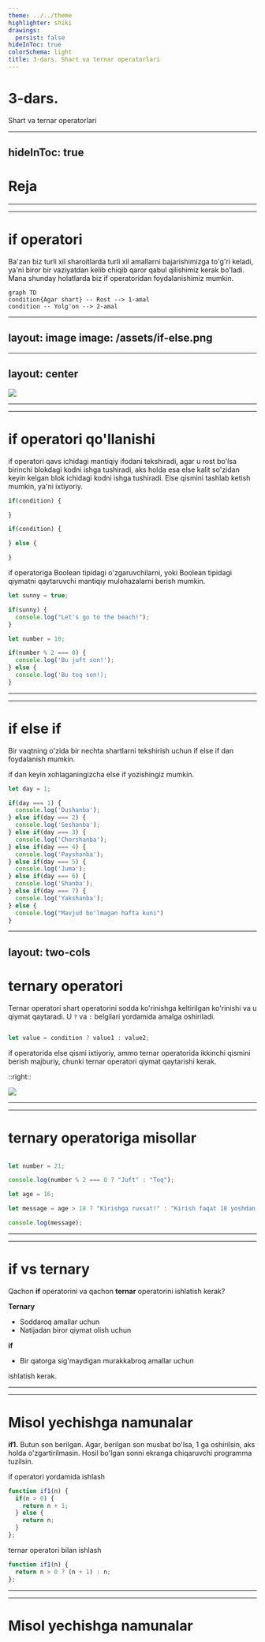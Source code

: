 ```yaml
---
theme: ../../theme
highlighter: shiki
drawings:
  persist: false
hideInToc: true
colorSchema: light
title: 3-dars. Shart va ternar operatorlari
---
```


# 3-dars. 

Shart va ternar operatorlari

---
hideInToc: true
---

# Reja

<Toc :columns="2" />


---
---

# if operatori

Ba'zan biz turli xil sharoitlarda turli xil amallarni bajarishimizga to'g'ri keladi, ya'ni biror bir vaziyatdan kelib chiqib qaror qabul qilishimiz kerak bo'ladi. 
Mana shunday holatlarda biz if operatoridan foydalanishimiz mumkin.

```mermaid
graph TD
condition{Agar shart} -- Rost --> 1-amal
condition -- Yolg'on --> 2-amal
```

---
layout: image
image: /assets/if-else.png
---

---
layout: center
---

<img src="https://www.webdevelopersnotes.com/wp-content/uploads/joke-being-a-programmer.png" />

---
---

# if operatori qo'llanishi

if operatori qavs ichidagi mantiqiy ifodani tekshiradi, agar u rost bo'lsa birinchi blokdagi kodni ishga tushiradi, aks holda esa else kalit so'zidan keyin kelgan blok ichidagi kodni ishga tushiradi.
Else qismini tashlab ketish mumkin, ya'ni ixtiyoriy.

<div class="grid grid-cols-2 gap-x-4">

```js
if(condition) {

}
```

```js
if(condition) {

} else {

}
```

</div>

if operatoriga Boolean tipidagi o'zgaruvchilarni, yoki Boolean tipidagi qiymatni qaytaruvchi mantiqiy mulohazalarni berish mumkin.

<div class="grid grid-cols-2 gap-x-4">

```js
let sunny = true;

if(sunny) {
  console.log("Let's go to the beach!");
}
```

```js
let number = 10;

if(number % 2 === 0) {
  console.log('Bu juft son!');
} else {
  console.log('Bu toq son!);
}
```

</div>


---
---

# if else if

Bir vaqtning o'zida bir nechta shartlarni tekshirish uchun if else if dan foydalanish mumkin.

if dan keyin xohlaganingizcha else if yozishingiz mumkin.

```js
let day = 1;

if(day === 1) {
  console.log('Dushanba');
} else if(day === 2) {
  console.log('Seshanba');
} else if(day === 3) {
  console.log('Chorshanba');
} else if(day === 4) {
  console.log('Payshanba');
} else if(day === 5) {
  console.log('Juma');
} else if(day === 6) {
  console.log('Shanba');
} else if(day === 7) {
  console.log('Yakshanba');
} else {
  console.log("Mavjud bo'lmagan hafta kuni")
}

```

---
layout: two-cols
---

# ternary operatori

Ternar operatori shart operatorini sodda ko'rinishga keltirilgan ko'rinishi va u qiymat qaytaradi. 
U `?` va  `:` belgilari yordamida amalga oshiriladi. 

```js

let value = condition ? value1 : value2;
```

<SNote>
if operatorida else qismi ixtiyoriy, ammo ternar operatorida ikkinchi qismini berish majburiy, chunki ternar operatori qiymat qaytarishi kerak.
</SNote>

::right::

<div class="flex items-center h-full">
  <img src="/assets/ternary.png" />
</div>

---
---

# ternary operatoriga misollar

```js

let number = 21;

console.log(number % 2 === 0 ? "Juft" : "Toq");

let age = 16;

let message = age > 18 ? "Kirishga ruxsat!" : "Kirish faqat 18 yoshdan oshganlar uchun!";

console.log(message);
```

---
---

# if vs ternary

Qachon **if** operatorini va qachon **ternar** operatorini ishlatish kerak?

**Ternary**

- Soddaroq amallar uchun
- Natijadan biror qiymat olish uchun

**if**

- Bir qatorga sig'maydigan murakkabroq amallar uchun

ishlatish kerak.

---
---

# Misol yechishga namunalar

<SQuestion>

**if1.** Butun son berilgan. Agar, berilgan son musbat bo'lsa, 1 ga oshirilsin, aks holda 
o'zgartirilmasin. Hosil bo'lgan sonni ekranga chiqaruvchi programma tuzilsin. 

</SQuestion>

if operatori yordamida ishlash

```js
function if1(n) {
  if(n > 0) {
    return n + 1;
  } else {
    return n;
  }
};
```

ternar operatori bilan ishlash

```js
function if1(n) {
  return n > 0 ? (n + 1) : n;
};
```

---
---

# Misol yechishga namunalar